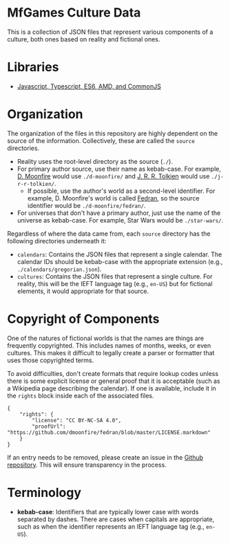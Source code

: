 MfGames Culture Data
====================

This is a collection of JSON files that represent various components of a culture, both ones based on reality and fictional ones.

# Libraries

* [Javascript, Typescript, ES6, AMD, and CommonJS](https://github.com/dmoonfire/mfgames-culture-es6)

# Organization

The organization of the files in this repository are highly dependent on the source of the information. Collectively, these are called the `source` directories.

* Reality uses the root-level directory as the source (`./`).
* For primary author source, use their name as kebab-case. For example, [D. Moonfire](https://d.moonfire.us/) would use `./d-moonfire/` and [J. R. R. Tolkien](https://en.wikipedia.org/wiki/J._R._R._Tolkien) would use `./j-r-r-tolkien/`.
    * If possible, use the author's world as a second-level identifier. For example, D. Moonfire's world is called [Fedran](https://fedran.com/), so the source identifier would be `./d-moonfire/fedran/`.
* For universes that don't have a primary author, just use the name of the universe as kebab-case. For example, Star Wars would be `./star-wars/`.

Regardless of where the data came from, each `source` directory has the following directories underneath it:

* `calendars`: Contains the JSON files that represent a single calendar. The calendar IDs should be kebab-case with the appropriate extension (e.g., `./calendars/gregorian.json`).
* `cultures`: Contains the JSON files that represent a single culture. For reality, this will be the IEFT language tag (e.g., `en-US`) but for fictional elements, it would appropriate for that source.

# Copyright of Components

One of the natures of fictional worlds is that the names are things are frequently copyrighted. This includes names of months, weeks, or even cultures. This makes it difficult to legally create a parser or formatter that uses those copyrighted terms.

To avoid difficulties, don't create formats that require lookup codes unless there is some explicit license or general proof that it is acceptable (such as a Wikipedia page describing the calendar). If one is available, include it in the `rights` block inside each of the associated files.

    {
        "rights": {
            "license": "CC BY-NC-SA 4.0",
			"proofUrl": "https://github.com/dmoonfire/fedran/blob/master/LICENSE.markdown"
        }
    }

If an entry needs to be removed, please create an issue in the [Github repository](https://github.com/dmoonfire/mfgames-culture-data/issues). This will ensure transparency in the process.

# Terminology

* **kebab-case**: Identifiers that are typically lower case with words separated by dashes. There are cases when capitals are appropriate, such as when the identifier represents an IEFT language tag (e.g., `en-US`).
